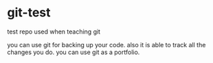 # git-test
test repo used when teaching git

you can use git for backing up your code. also it is able to track all the changes you do. you can use git as a portfolio. 